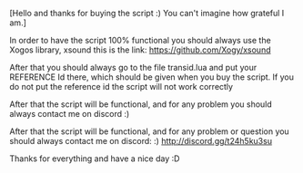 [Hello and thanks for buying the script :) You can't imagine how grateful I am.]

In order to have the script 100% functional you should always use the Xogos library, xsound this is the link:
https://github.com/Xogy/xsound

After that you should always go to the file transid.lua and put your REFERENCE Id there, which should be given when you buy the script.
If you do not put the reference id the script will not work correctly

After that the script will be functional, and for any problem you should always contact me on discord :)

After that the script will be functional, and for any problem or question you should always contact me on discord: :) 
http://discord.gg/t24h5ku3su

Thanks for everything and have a nice day :D